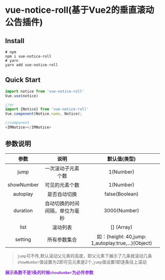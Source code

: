 # vue-notice-roll(基于Vue2的垂直滚动公告插件)

## Install
``` shell
# npm
npm i vue-notice-roll
# yarn
yarn add vue-notice-roll
```

## Quick Start
``` js
import notice from 'vue-notice-roll'
Vue.use(notice)

//or
import {Notice} from 'vue-notice-roll'
Vue.component(Notice.name, Notice);

//component
<IMNotice></IMNotice>
```

## 参数说明
| 参数 | 说明 | 默认值(类型) |
| :----:| :----: | :----: |
| jump | 一次滚动子元素个数 | 1(Number) |
| showNumber | 可见的元素个数 | 1(Number) |
| autoplay | 是否自动切换 | false(Boolean) |
| duration | 自动切换的时间间隔，单位为毫秒 | 3000(Number) |
| list | 滚动列表 | [] (Array) |
| setting | 所有参数集合 | 如：{height: 40,jump: 1,autoplay:true,...}(Object) |

> `jump`可不传,默认滚动父元素的高度，即父元素下展示了几条就滚动几条 
`showNumber`值设置为2即可见元素是2个,`jump`值设置1即逐条往上滚动

**<font color=#8A2BE2 >展示条数不是1条的时候`showNumber`为必传参数</font>**